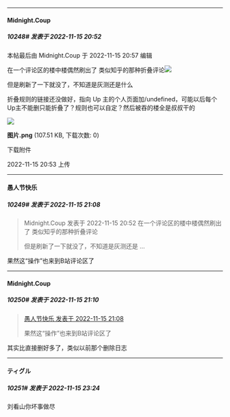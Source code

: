

*****

####  Midnight.Coup  
##### 10248#       发表于 2022-11-15 20:52

 本帖最后由 Midnight.Coup 于 2022-11-15 20:57 编辑 

在一个评论区的楼中楼偶然刷出了 类似知乎的那种折叠评论<img src="https://static.saraba1st.com/image/smiley/face2017/245.png" referrerpolicy="no-referrer">

但是刷新了一下就没了，不知道是灰测还是什么

折叠规则的链接还没做好，指向 Up 主的个人页面加/undefined，可能以后每个Up主不能删只能折叠了？规则也可以自定？然后被吞的楼全是叔叔干的

<img src="https://img.saraba1st.com/forum/202211/15/205344q77llpuhxhrwwcdp.png" referrerpolicy="no-referrer">

<strong>图片.png</strong> (107.51 KB, 下载次数: 0)

下载附件

2022-11-15 20:53 上传



*****

####  愚人节快乐  
##### 10249#       发表于 2022-11-15 21:08

<blockquote>Midnight.Coup 发表于 2022-11-15 20:52
在一个评论区的楼中楼偶然刷出了 类似知乎的那种折叠评论

但是刷新了一下就没了，不知道是灰测还是 ...</blockquote>
果然这“操作”也来到B站评论区了

*****

####  Midnight.Coup  
##### 10250#       发表于 2022-11-15 21:10

<blockquote><a href="httphttps://bbs.saraba1st.com/2b/forum.php?mod=redirect&amp;goto=findpost&amp;pid=58452986&amp;ptid=1789687" target="_blank">愚人节快乐 发表于 2022-11-15 21:08</a>

果然这“操作”也来到B站评论区了</blockquote>
其实比直接删好多了，类似以前那个删除日志



*****

####  ティグル  
##### 10251#       发表于 2022-11-15 23:24

刘看山你坏事做尽

